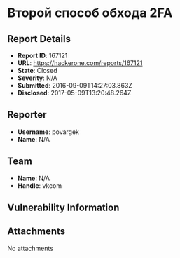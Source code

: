 # Второй способ обхода 2FA

## Report Details
- **Report ID**: 167121
- **URL**: https://hackerone.com/reports/167121
- **State**: Closed
- **Severity**: N/A
- **Submitted**: 2016-09-09T14:27:03.863Z
- **Disclosed**: 2017-05-09T13:20:48.264Z

## Reporter
- **Username**: povargek
- **Name**: N/A

## Team
- **Name**: N/A
- **Handle**: vkcom

## Vulnerability Information


## Attachments
No attachments
